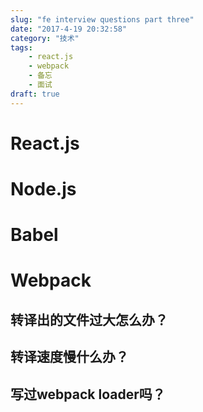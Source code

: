 ```yaml
---
slug: "fe interview questions part three"
date: "2017-4-19 20:32:58"
category: "技术"
tags:
    - react.js
    - webpack
    - 备忘
    - 面试
draft: true
---
```

# React.js

# Node.js

# Babel

# Webpack

## 转译出的文件过大怎么办？

## 转译速度慢什么办？

## 写过webpack loader吗？
